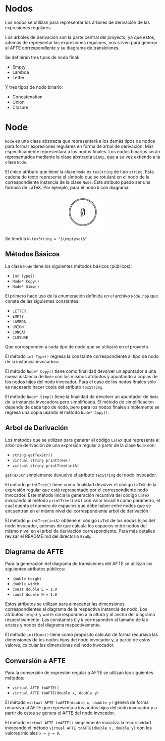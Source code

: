 # Nodos

Los nodos se utilizan para representar los árboles de derivación de las expresiones regulares.

Los árboles de derivación son la parte central del proyecto, ya que estos, además de representar las expresiones regulares, nos sirven para generar al AFTE correspondiente y su diagrama de transiciones.

Se definirán tres tipos de nodo final:
- Empty
- Lambda
- Letter

Y tres tipos de nodo binario:
- Concatenation
- Union
- Closure

[//]: # (A continuación se explicarán los detalles de cada nodo final. Para los nodos binarios revise el markdown que se encuentra en la carpeta *BinOp*.)

# Node

`Node` es una clase abstracta que representará a los demás tipos de nodos para formar expresiones regulares en forma de arbol de derivación. Más específicamente representará a los nodos finales. Los nodos binarios serán representados mediante la clase abstracta `BinOp`, que a su vez extiende a la clase `Node`.

El único atributo que tiene la clase `Node` es `texString` de tipo `string`. Esta cadena de texto representa el símbolo que se rotulará en el nodo de la correspondiente instancia de la clase `Node`. Este atributo puede ser una fórmula de LaTeX. Por ejemplo, para el nodo `N` con diagrama:

<p align="center">
	<img src="../../Readme_Source/Node/Nodo_EmptySet.png">
</p>

Se tendría  `N.texString = "$\emptyset$"`

## Métodos Básicos

La clase `Node` tiene los siguientes métodos básicos (públicos):

- `int Type()`
- `Node* Copy()`
- `Node* Simp()`

El primero hace uso de la enumeración definida en el archivo `Node.hpp` que consta de las siguientes constantes:

- `LETTER`
- `EMPTY`
- `LAMBDA`
- `UNION`
- `CONCAT`
- `CLOSURE`

Que corresponden a cada tipo de nodo que se utilizará en el proyecto.

El método `int Type()` regresa la constante correspondiente al tipo de nodo de la instancia invocadora.

El método `Node* Copy()` tiene como finalidad devolver un apuntador a una nueva instancia de `Node` con los mismos atributos y apuntando a copias de los nodos hijos del nodo invocador. Para el caso de los nodos finales sólo es necesario hacer copia del atributo `texString`.

El método `Node* Simp()` tiene la finalidad de devolver un apuntador de `Node` de la instancia invocadora pero simplificada. El método de simplificación depende de cada tipo de nodo, pero para los nodos finales simplemente se regresa una copia usando el método `Node* Copy()`.

## Arbol de Derivación

Los métodos que se utilizan para generar el código ``LaTeX`` que representa el arbol de derivación de una expresión regular a partir de la clase `Node` son:

- ``string getTexStr()``
- ``virtual string printTree()``
- ``virtual string printTree(int&)``

``getTexStr`` simplemente devuelve el atributo `texString` del nodo invocador.

El método `printTree()` tiene como finalidad devolver el código ``LaTeX`` de la expresión regular que está representado por el correspondiente nodo invocador. Este método inicia la generación recursiva del código `LaTeX` invocando al método ``printTree(int&)`` con valor inicial `0` como parámetro, el cual cuenta el número de espacios que debe haber entre nodos que se encuentran en el mismo nivel del correspondiente arbol de derivación.

El método `printTree(int&)` obtiene el código `LaTeX` de los nodos hijos del nodo invocador, además de que calcula los espacios entre nodos del mismo nivel en el arbol de derivación correspondiente. Para más detalles revisar el README.md del directorio `BinOp`.

## Diagrama de AFTE

Para la generación del diagrama de transiciones del AFTE se utilizan los siguientes atributos públicos:

- ``double height``
- ``double width``
- ``const double E = 1.0``
- ``const double N = 1.0``

Estos atributos se utilizan para almacenar las dimensiones correspondientes al diagrama de la respectiva instancia de nodo. Los atributos `height` y `width` corresponden a la altura y al ancho del diagrama respectivamente. Las constantes `E` y `N` corresponden al tamaño de las aristas y nodos del diagrama respectivamente.

El método `initDims()` tiene como propósito calcular de forma recursiva las dimensiones de los nodos hijos del nodo invocador y, a partid de estos valores, calcular las dimensionas del nodo invocador.

## Conversión a AFTE

Para la conversión de expresión regular a AFTE se utilizan los siguientes métodos:

- `virtual AFTE toAFTE()`
- `virtual AFTE toAFTE(double x, double y)`

El método `virtual AFTE toAFTE(double x, double y)` genera de forma recursiva al AFTE que representa a los nodos hijos del nodo invocador y a partir de estos se genera el AFTE del nodo invocador.

El método `virtual AFTE toAFTE()` simplemente inicializa la recursividad invocando el método `virtual AFTE toAFTE(double x, double y)` con los valores iniciales `x = y = 0`.